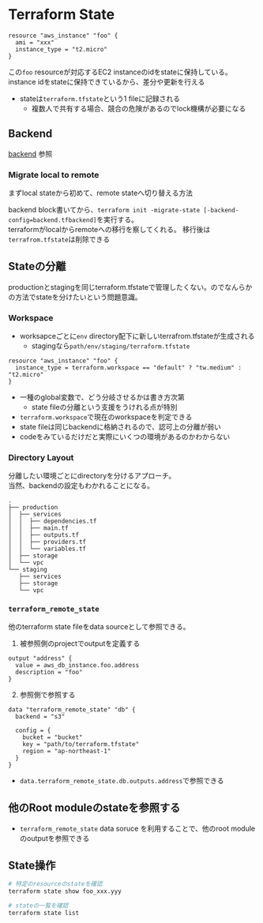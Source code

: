 # Terraform State

```hcl
resource "aws_instance" "foo" {
  ami = "xxx"
  instance_type = "t2.micro"
}
```

この`foo` resourceが対応するEC2 instanceのidをstateに保持している。  
instance idをstateに保持できているから、差分や更新を行える

* stateは`terraform.tfstate`という1 fileに記録される
  * 複数人で共有する場合、競合の危険があるのでlock機構が必要になる

## Backend

[backend](./backend.md) 参照

### Migrate local to remote

まずlocal stateから初めて、remote stateへ切り替える方法

backend block書いてから、`terraform init -migrate-state [-backend-config=backend.tfbackend]`を実行する。  
terraformがlocalからremoteへの移行を察してくれる。
移行後は`terrafrom.tfstate`は削除できる


## Stateの分離

productionとstagingを同じterraform.tfstateで管理したくない。のでなんらかの方法でstateを分けたいという問題意識。

### Workspace

* worksapceごとに`env` directory配下に新しいterrafrom.tfstateが生成される
  * stagingなら`path/env/staging/terraform.tfstate`


```hcl
resource "aws_instance" "foo" {
  instance_type = terraform.workspace == "default" ? "tw.medium" : "t2.micro"
}
```

* 一種のglobal変数で、どう分岐させるかは書き方次第
  * state fileの分離という支援をうけれる点が特別
* `terraform.workspace`で現在のworkspaceを判定できる
* state fileは同じbackendに格納されるので、認可上の分離が弱い
* codeをみているだけだと実際にいくつの環境があるのかわからない


### Directory Layout

分離したい環境ごとにdirectoryを分けるアプローチ。  
当然、backendの設定もわかれることになる。

```
.
├── production
│  ├── services
│  │  ├── dependencies.tf
│  │  ├── main.tf
│  │  ├── outputs.tf
│  │  ├── providers.tf
│  │  └── variables.tf
│  ├── storage
│  └── vpc
└── staging
   ├── services
   ├── storage
   └── vpc
```

### `terraform_remote_state`

他のterraform state fileをdata sourceとして参照できる。

1. 被参照側のprojectでoutputを定義する

```hcl
output "address" {
  value = aws_db_instance.foo.address
  description = "foo"
}
```

2. 参照側で参照する

```hcl
data "terraform_remote_state" "db" {
  backend = "s3"

  config = {
    bucket = "bucket"
    key = "path/to/terraform.tfstate"
    region = "ap-northeast-1"
  }
}
```

* `data.terraform_remote_state.db.outputs.address`で参照できる

## 他のRoot moduleのstateを参照する

* `terraform_remote_state` data soruce を利用することで、他のroot moduleのoutputを参照できる

## State操作

```sh
# 特定のresourceのstateを確認
terraform state show foo_xxx.yyy

# stateの一覧を確認
terraform state list
```
